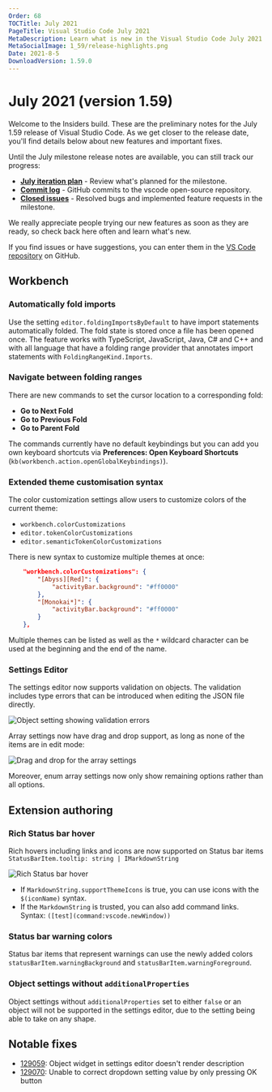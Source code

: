 ```yaml
---
Order: 68
TOCTitle: July 2021
PageTitle: Visual Studio Code July 2021
MetaDescription: Learn what is new in the Visual Studio Code July 2021 Release (1.59)
MetaSocialImage: 1_59/release-highlights.png
Date: 2021-8-5
DownloadVersion: 1.59.0
---
```

# July 2021 (version 1.59)

<!-- DOWNLOAD_LINKS_PLACEHOLDER -->

Welcome to the Insiders build. These are the preliminary notes for the July 1.59 release of Visual Studio Code. As we get closer to the release date, you'll find details below about new features and important fixes.

Until the July milestone release notes are available, you can still track our progress:

* **[July iteration plan](https://github.com/microsoft/vscode/issues/128444)** - Review what's planned for the milestone.
* **[Commit log](https://github.com/Microsoft/vscode/commits/main)** - GitHub commits to the vscode open-source repository.
* **[Closed issues](https://github.com/Microsoft/vscode/issues?q=is%3Aissue+milestone%3A%22July+2021%22+is%3Aclosed)** - Resolved bugs and implemented feature requests in the milestone.

We really appreciate people trying our new features as soon as they are ready, so check back here often and learn what's new.

If you find issues or have suggestions, you can enter them in the [VS Code repository](https://github.com/Microsoft/vscode/issues) on GitHub.

## Workbench

### Automatically fold imports

Use the setting `editor.foldingImportsByDefault` to have import statements automatically folded. The fold state is stored once a file has been opened once.
The feature works with TypeScript, JavaScript, Java, C# and C++ and with all language that have a folding range provider that annotates import statements with `FoldingRangeKind.Imports`.

### Navigate between folding ranges

There are new commands to set the cursor location to a corresponding fold:

* **Go to Next Fold**
* **Go to Previous Fold**
* **Go to Parent Fold**

The commands currently have no default keybindings but you can add you own keyboard shortcuts via **Preferences: Open Keyboard Shortcuts** (`kb(workbench.action.openGlobalKeybindings)`).

### Extended theme customisation syntax

The color customization settings allow users to customize colors of the current theme:

* `workbench.colorCustomizations`
* `editor.tokenColorCustomizations`
* `editor.semanticTokenColorCustomizations`

There is new syntax to customize multiple themes at once:

```json
    "workbench.colorCustomizations": {
        "[Abyss][Red]": {
            "activityBar.background": "#ff0000"
        },
        "[Monokai*]": {
            "activityBar.background": "#ff0000"
        }
    },
```

Multiple themes can be listed as well as the `*` wildcard character can be used at the beginning and the end of the name.

### Settings Editor

The settings editor now supports validation on objects. The validation includes type errors that can be introduced when editing the JSON file directly.

![Object setting showing validation errors](images/1_59/obj-widget-validation.png)

Array settings now have drag and drop support, as long as none of the items are in edit mode:

![Drag and drop for the array settings](images/1_59/enum-array-dnd.gif)

Moreover, enum array settings now only show remaining options rather than all options.

## Extension authoring

### Rich Status bar hover

Rich hovers including links and icons are now supported on Status bar items `StatusBarItem.tooltip: string | IMarkdownString`

![Rich Status bar hover](images/1_59/rich-statusbar-hover.png)

* If `MarkdownString.supportThemeIcons` is true, you can use icons with the `$(iconName)` syntax.
* If the `MarkdownString` is trusted, you can also add command links. Syntax: `([test](command:vscode.newWindow))`

### Status bar warning colors

Status bar items that represent warnings can use the newly added colors `statusBarItem.warningBackground` and `statusBarItem.warningForeground`.

<!-- In-product release notes styles.  Do not modify without also modifying regex in gulpfile.common.js -->
<a id="scroll-to-top" role="button" title="Scroll to top" aria-label="scroll to top" href="#"><span class="icon"></span></a>
<link rel="stylesheet" type="text/css" href="css/inproduct_releasenotes.css"/>

### Object settings without `additionalProperties`

Object settings without `additionalProperties` set to either `false` or an object will not be supported in the settings editor, due to the setting being able to take on any shape.

## Notable fixes

* [129059](https://github.com/microsoft/vscode/issues/129059): Object widget in settings editor doesn't render description
* [129070](https://github.com/microsoft/vscode/issues/129070): Unable to correct dropdown setting value by only pressing OK button
